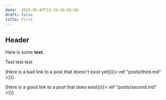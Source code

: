```yaml
---
date:  2025-05-07T12:39:18-05:00
draft: false
title: First
---
```


## Header

Here is some **text.**

Test test test

[Here is a bad link to a post that doesn't exist yet]({{< ref "posts/third.md" >}}).

[Here is a good link to a post that does exist]({{< ref "posts/second.md" >}}).
